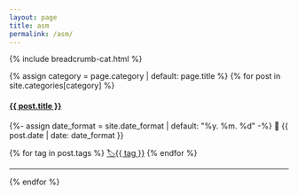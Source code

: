 ```yaml
---
layout: page
title: asm
permalink: /asm/
---
```

{% include breadcrumb-cat.html %}

{% assign category = page.category | default: page.title %}
{% for post in site.categories[category] %}
<div>
<h4><a href="{{ site.baseurl }}{{ post.url }}" class="link-dark">{{ post.title }}</a></h4>
{%- assign date_format = site.date_format | default: "%y. %m. %d" -%}
📅 {{ post.date | date: date_format }}

{% for tag in post.tags %}
<a href="/tags/{{ tag }}/" class="badge rounded-pill text-bg-light">🏷️{{ tag }}</a>
{% endfor %}
</div><hr>

{% endfor %}